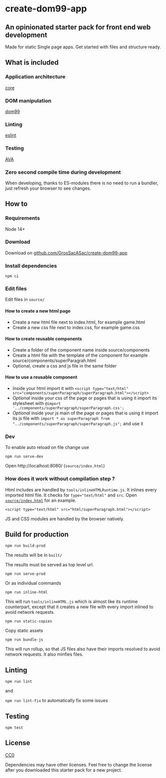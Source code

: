 # create-dom99-app

## An opinionated starter pack for front end web development

Made for static Single page apps. Get started with files and structure ready.


## What is included


### Application architecture

[core](https://github.com/mauriciosoares/core.js)

### DOM manipulation

[dom99](https://dom99.now.sh/)

### Linting

[eslint](https://eslint.org/)

### Testing

[AVA](https://github.com/avajs/ava)



### Zero second compile time during development

When developing, thanks to ES-modules there is no need to run a bundler, just refresh your browser to see changes.

## How to

### Requirements

Node 14+

### Download

Download on [github.com/GrosSacASac/create-dom99-app](https://github.com/GrosSacASac/create-dom99-app/archive/master.zip)


### Install dependencies

`npm ci`

### Edit files

Edit files in `source/`

#### How to create a new html page

 * Create a new html file next to index.html, for example game.html
 * Create a new css file next to index.css, for example game.css

#### How to create reusable components

 * Create a folder of the component name inside source/components
 * Create a html file with the template of the component for example  source/components/superParagrah.html
 * Optional, create a css and js file in the same folder

#### How to use a reusable component

 * Inside your html import it with `<script type="text/html" src="components/superParagraph/superParagraph.html"></script>`
 * _Optional_ inside your css of the page or pages that is using it import its stylesheet with `@import '../components/superParagraph/superParagraph.css';`
 * _Optional_ inside your js main of the page or pages that is using it import its js file with `import * as superParagraph from "../components/superParagraph/superParagraph.js";` and use it

### Dev


To enable auto reload on file change use 

`npm run serve-dev`

Open http://localhost:8080/ (`source/index.html`)

### How does it work without compilation step ?

Html includes are handled by `tools/inlineHTMLRuntime.js`. It inlines every imported html file.  It checks for `type="text/html"` and `src`. Open [`source/index.html`](./source/index.html) for an example.

```
<script type="text/html" src="html/superParagraph.html"></script>
```

JS and CSS modules are handled by the browser natively.

## Build for production

`npm run build-prod`

The results will be in `built/`

The results must be served as top level url.

`npm run serve-prod`

Or as individual commands

`npm run inline-html`

This will run `tools/inlineHTML.js` which is almost like its runtime counterpart, except that it creates a new file with every import inlined to avoid network requests.

`npm run static-copies`

Copy static assets

`npm run bundle-js`

This will run rollup, so that JS files also have their imports resolved to avoid network requests. It also minfies files.

## Linting


`npm run lint`

and

`npm run lint-fix` to automatically fix some issues

## Testing

`npm test`

 
## License


[CC0](./license.txt)

Dependencies may have other licenses. Feel free to change the license after you downloaded this starter pack  for a new project.